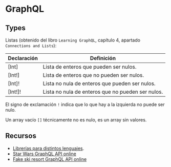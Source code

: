 # GraphQL

## Types

Listas (obtenido del libro `Learning GraphQL`, capítulo 4, apartado `Connections and Lists`):

Declaración | Definición
------------|---------------------------------------------------
[Int]       | Lista de enteros que pueden ser nulos.
[Int!]      | Lista de enteros que no pueden ser nulos.
[Int]!      | Lista no nula de enteros que pueden ser nulos.
[Int!]!     | Lista no nula de enteros que no pueden ser nulos.

El signo de exclamación `!` indica que lo que hay a la izquierda no puede ser nulo.

Un array vacío `[]` técnicamente no es nulo, es un array sin valores.

## Recursos

- [Librerías para distintos lenguajes](https://graphql.org/code/).
- [Star Wars GraphQL API online](https://github.com/graphql/swapi-graphql/)
- [Fake ski resort GraphQL API online](https://snowtooth.moonhighway.com/)
